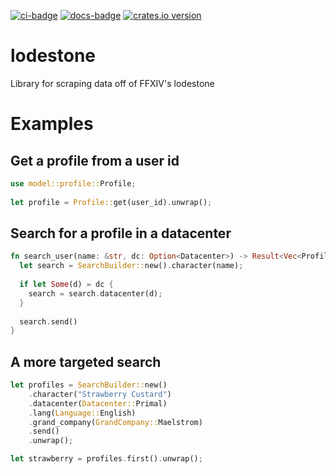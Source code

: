 [![ci-badge][]][ci] [![docs-badge][]][docs] [![crates.io version]][crates.io link]

# lodestone
Library for scraping data off of FFXIV's lodestone

# Examples

## Get a profile from a user id
```rust
use model::profile::Profile;
  
let profile = Profile::get(user_id).unwrap();
```

## Search for a profile in a datacenter
```rust
fn search_user(name: &str, dc: Option<Datacenter>) -> Result<Vec<Profile>, Error> {
  let search = SearchBuilder::new().character(name);
        
  if let Some(d) = dc {
    search = search.datacenter(d);
  }
    
  search.send()
}
```


## A more targeted search
```rust
let profiles = SearchBuilder::new()
    .character("Strawberry Custard")
    .datacenter(Datacenter::Primal)
    .lang(Language::English)
    .grand_company(GrandCompany::Maelstrom)
    .send()
    .unwrap();

let strawberry = profiles.first().unwrap();
```

[ci]: https://travis-ci.org/Roughsketch/lodestone
[ci-badge]: https://img.shields.io/travis/Roughsketch/lodestone.svg?style=flat-square
[crates.io link]: https://crates.io/crates/lodestone
[crates.io version]: https://img.shields.io/crates/v/lodestone.svg?style=flat-square
[docs]: https://docs.rs/lodestone
[docs-badge]: https://img.shields.io/badge/docs-online-5023dd.svg?style=flat-square
